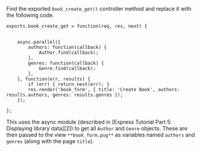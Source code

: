 Find the exported `book_create_get()` controller method and replace it with the following code.
    
    
    exports.book_create_get = function(req, res, next) { 
          
        
        async.parallel({
            authors: function(callback) {
                Author.find(callback);
            },
            genres: function(callback) {
                Genre.find(callback);
            },
        }, function(err, results) {
            if (err) { return next(err); }
            res.render('book_form', { title: 'Create Book', authors: results.authors, genres: results.genres });
        });
        
    };

This uses the async module (described in [Express Tutorial Part 5: Displaying library data][2]) to get all `Author` and `Genre` objects. These are then passed to the view `**book_form.pug**` as variables named `authors` and `genres` (along with the page `title`).

